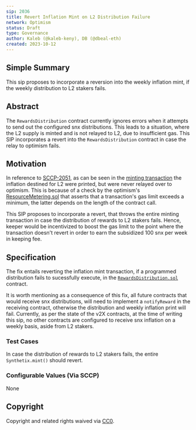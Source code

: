 ```yaml
---
sip: 2036
title: Revert Inflation Mint on L2 Distribution Failure
network: Optimism
status: Draft
type: Governance
author: Kaleb (@kaleb-keny), DB (@dbeal-eth)
created: 2023-10-12
---
```


<!--You can leave these HTML comments in your merged SIP and delete the visible duplicate text guides, they will not appear and may be helpful to refer to if you edit it again. This is the suggested template for new SIPs. Note that an SIP number will be assigned by an editor. When opening a pull request to submit your SIP, please use an abbreviated title in the filename, `sip-draft_title_abbrev.md`. The title should be 44 characters or less.-->

## Simple Summary

<!--"If you can't explain it simply, you don't understand it well enough." Simply describe the outcome the proposed changes intends to achieve. This should be non-technical and accessible to a casual community member.-->

This sip proposes to incorporate a reversion into the weekly inflation mint, if the weekly distribution to L2 stakers fails.

## Abstract

<!--A short (~200 word) description of the proposed change, the abstract should clearly describe the proposed change. This is what *will* be done if the SIP is implemented, not *why* it should be done or *how* it will be done. If the SIP proposes deploying a new contract, write, "we propose to deploy a new contract that will do x".-->

The `RewardsDistribution` contract currently ignores errors when it attempts to send out the configured snx distributions. This leads to a situation, where the L2 supply is minted and is not relayed to L2, due to insufficient gas. This SIP incorporates a revert into the `RewardsDistribution` contract in case the relay to optimism fails.

## Motivation

<!--This is the problem statement. This is the *why* of the SIP. It should clearly explain *why* the current state of the protocol is inadequate.  It is critical that you explain *why* the change is needed, if the SIP proposes changing how something is calculated, you must address *why* the current calculation is innaccurate or wrong. This is not the place to describe how the SIP will address the issue!-->

In reference to [SCCP-2051](https://sips.synthetix.io/sccp/sccp-2051), as can be seen in the [minting transaction](https://etherscan.io/tx/0x9db69f2f9d9782e003eae79da083088355d2729a123e3897bf5a3f1a46072832) the inflation destined for L2 were printed, but were never relayed over to optimism. This is because of a check by the optimism's [ResourceMetering.sol](https://github.com/ethereum-optimism/optimism/blob/ac2df11b30aca5cb95fc823ddc8966bd1a570c0e/packages/contracts-bedrock/src/L1/ResourceMetering.sol#L144) that asserts that a transaction's gas limit exceeds a minimum, the latter depends on the length of the contract call.

This SIP proposes to incorporate a revert, that throws the entire minting transaction in case the distribution of rewards to L2 stakers fails. Hence, keeper would be incentivized to boost the gas limit to the point where the transaction doesn't revert in order to earn the subsidized 100 snx per week in keeping fee. 

## Specification

<!--The specification should describe the syntax and semantics of any new feature, there are five sections
1. Overview
2. Rationale
3. Technical Specification
4. Test Cases
5. Configurable Values
-->

The fix entails reverting the inflation mint transaction, if a programmed distribution fails to sucessfully execute, in the [`RewardsDistribution.sol`](https://github.com/Synthetixio/synthetix/pull/2160/files#diff-31f3ee2aa3dfdba395e7dfb288545f20085d1e41053e64a009981a5edab44256R175) contract. 

It is worth mentioning as a consequence of this fix, all future contracts that would receive snx distributions, will need  to implement a `notifyReward` in the receiving contract, otherwise the distribution and weekly inflation print will fail. Currently, as per the state of the v2X contracts, at the time of writing this sip, no other contracts are configured to receive snx inflation on a weekly basis, aside from L2 stakers.


### Test Cases

<!--Test cases for an implementation are mandatory for SIPs but can be included with the implementation..-->

In case the distribution of rewards to L2 stakers fails, the entire `Synthetix.mint()` should revert.

### Configurable Values (Via SCCP)

<!--Please list all values configurable via SCCP under this implementation.-->

None

## Copyright

Copyright and related rights waived via [CC0](https://creativecommons.org/publicdomain/zero/1.0/).
